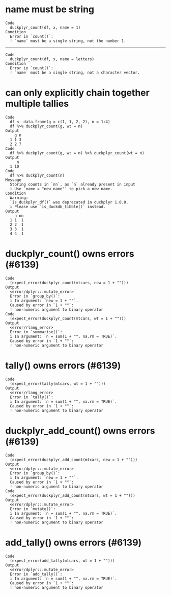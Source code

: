 # name must be string

    Code
      duckplyr_count(df, x, name = 1)
    Condition
      Error in `count()`:
      ! `name` must be a single string, not the number 1.

---

    Code
      duckplyr_count(df, x, name = letters)
    Condition
      Error in `count()`:
      ! `name` must be a single string, not a character vector.

# can only explicitly chain together multiple tallies

    Code
      df <- data.frame(g = c(1, 1, 2, 2), n = 1:4)
      df %>% duckplyr_count(g, wt = n)
    Output
        g n
      1 1 3
      2 2 7
    Code
      df %>% duckplyr_count(g, wt = n) %>% duckplyr_count(wt = n)
    Output
         n
      1 10
    Code
      df %>% duckplyr_count(n)
    Message
      Storing counts in `nn`, as `n` already present in input
      i Use `name = "new_name"` to pick a new name.
    Condition
      Warning:
      `is_duckplyr_df()` was deprecated in duckplyr 1.0.0.
      i Please use `is_duckdb_tibble()` instead.
    Output
        n nn
      1 1  1
      2 2  1
      3 3  1
      4 4  1

# duckplyr_count() owns errors (#6139)

    Code
      (expect_error(duckplyr_count(mtcars, new = 1 + "")))
    Output
      <error/dplyr:::mutate_error>
      Error in `group_by()`:
      i In argument: `new = 1 + ""`.
      Caused by error in `1 + ""`:
      ! non-numeric argument to binary operator
    Code
      (expect_error(duckplyr_count(mtcars, wt = 1 + "")))
    Output
      <error/rlang_error>
      Error in `summarise()`:
      i In argument: `n = sum(1 + "", na.rm = TRUE)`.
      Caused by error in `1 + ""`:
      ! non-numeric argument to binary operator

# tally() owns errors (#6139)

    Code
      (expect_error(tally(mtcars, wt = 1 + "")))
    Output
      <error/rlang_error>
      Error in `tally()`:
      i In argument: `n = sum(1 + "", na.rm = TRUE)`.
      Caused by error in `1 + ""`:
      ! non-numeric argument to binary operator

# duckplyr_add_count() owns errors (#6139)

    Code
      (expect_error(duckplyr_add_count(mtcars, new = 1 + "")))
    Output
      <error/dplyr:::mutate_error>
      Error in `group_by()`:
      i In argument: `new = 1 + ""`.
      Caused by error in `1 + ""`:
      ! non-numeric argument to binary operator
    Code
      (expect_error(duckplyr_add_count(mtcars, wt = 1 + "")))
    Output
      <error/dplyr:::mutate_error>
      Error in `mutate()`:
      i In argument: `n = sum(1 + "", na.rm = TRUE)`.
      Caused by error in `1 + ""`:
      ! non-numeric argument to binary operator

# add_tally() owns errors (#6139)

    Code
      (expect_error(add_tally(mtcars, wt = 1 + "")))
    Output
      <error/dplyr:::mutate_error>
      Error in `add_tally()`:
      i In argument: `n = sum(1 + "", na.rm = TRUE)`.
      Caused by error in `1 + ""`:
      ! non-numeric argument to binary operator

